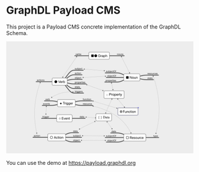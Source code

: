 # GraphDL Payload CMS

This project is a Payload CMS concrete implementation of the GraphDL Schema.

![GraphDL Schema](schema.png)

You can use the demo at https://payload.graphdl.org

